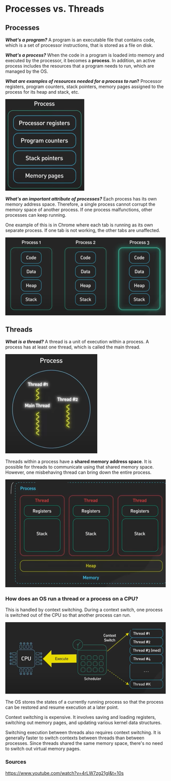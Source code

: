 # Processes vs. Threads

## Processes
**_What's a program?_**
A program is an executable file that contains code, which is a set of processor instructions, that is stored as a file on disk.

**_What's a process?_** When the code in a program is loaded into memory and executed by the processor, it becomes a **process**. In addition, an active process includes the resources that a program needs to run, which are managed by the OS.

**_What are examples of resources needed for a process to run_?** Processor registers, program counters, stack pointers, memory pages assigned to the process for its heap and stack, etc.

![process.png](../img/process.png)

_**What's an important attribute of processes?**_ Each process has its own memory address space. Therefore, a single process cannot corrupt the memory space of another process. If one process malfunctions, other processes can keep running. 

One example of this is in Chrome where each tab is running as its own separate process. If one tab is not working, the other tabs are unaffected.

![process_mem_space.png](../img/process_mem_space.png)

## Threads
_**What is a thread?**_ A thread is a unit of execution within a process. A process has at least one thread, which is called the main thread. 

![thread.png](../img/thread.png)

Threads within a process have a **shared memory address space**. It is possible for threads to communicate using that shared memory space. However, one misbehaving thread can bring down the entire process. 

![thread_mem_space.png](../img/thread_mem_space.png)

### How does an OS run a thread or a process on a CPU?
This is handled by context switching. During a context switch, one process is switched out of the CPU so that another process can run.

![run_process.png](../img/run_process.png)

The OS stores the states of a currently running process so that the process can be restored and resume execution at a later point. 

Context switching is expensive. It involves saving and loading registers, switching out memory pages, and updating various kernel data structures. 

Switching execution between threads also requires context switching. It is generally faster to switch contexts between threads than between processes. Since threads shared the same memory space, there's no need to switch out virtual memory pages.

### Sources
https://www.youtube.com/watch?v=4rLW7zg21gI&t=10s